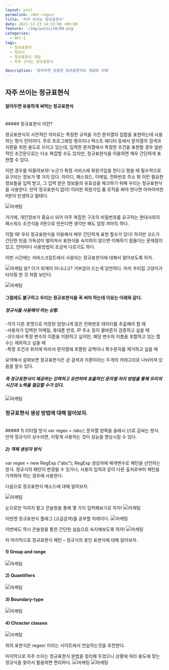 ```yaml
---
layout: post
permalink: /mkt-regex/
title: '자주 쓰이는 정규표현식'
date: 2021-12-23 14:53:00 +09:00
feature: '/img/posts/10/00.png'
categories:
  - mkt-1
tags:
  - 정규표현식
  - 정규식
  - 정규표현식 개념
  - 자주 쓰이는 정규표현식

description: '알아두면 유용한 정규표현식의 개념과 이해'
---
```


## 자주 쓰이는 정규표현식
#### 알아두면 유용하게 써먹는 정규표현식
<br>
##### 정규표현식 이란?

정규표현식의 사전적인 의미로는 특정한 규칙을 가진 문자열의 집합을 표현하는데 사용하는 형식 언어이다.
주로 프로그래밍 랭귀지나 텍스트 에디터 등에서 문자열의 검색과 치환을 위한 용도로 쓰이고 있는데, 입력한 문자열에서 특정한 조건을 표현할 경우 일반적인 조건문으로는 다소 복잡할 수도 있지만, 정규표현식을 이용하면 매우 간단하게 표현할 수 있다.
<br>

이런 경우를 떠올려보자!
누군가 특정 서비스에 회원가입을 한다고 했을 때 필수적으로 요구되는 정보가 몇 가지 있다.
아이디, 패스워드, 이메일, 전화번호 주소 뭐 이런 필요한 정보들을 입력 받고, 그 입력 받은 정보들의 유효성을 체크하기 위해 우리는 정규표현식을 사용한다.
만약 정규표현식 없이! 이러한 회원가입 폼 로직을 짜야 한다면 어마어마한 if문이 탄생하고 말테다.

![마케팅](/img/posts/10/001.gif)
<br>

거기에, 개인정보가 중요시 되어 아주 복잡한 구조의 비밀번호를 요구하는 현대사회의 패스워드 조건식을 if문으로 만든다면 생각만 해도 엄청 까마득 하다.

이럴 때! 우리  정규표현식을 이용해서 매우 간단하게 표현 할수가 있다! 하지만 코드가 간단한 만큼
가독성이 떨어져서 표현식을 숙지하지 않으면 이해하기 힘들다는 문제점이 있고, 언어마다 사용방법이 조금씩 다르기도 하다.

이번 시간에는 자바스크립트에서 사용되는 정규표현식에 대해서 알아보도록 하자.

![마케팅](/img/posts/10/00.png)
응? 이거 외계어 아니냐고? 거부감이 드는게 당연하다.
마치 우리집 고양이가 타이핑 한 것 처럼 보인다.

![마케팅](/img/posts/10/000.gif)

#### 그럼에도 불구하고 우리는 정규표현식을 꼭 써야 하는데 이유는 아래와 같다.

##### 정규식을 사용해야 하는 상황.<br>

-각각 다른 포맷으로 저장된 엄청나게 많은 전화번호 데이터를 추출해야 할 때 <br>
-사용자가 입력한 이메일, 휴대폰 번호, IP 주소 등이 올바른지 검증하고 싶을 때<br>
-코드에서 특정 변수의 이름을 치환하고 싶지만, 해당 변수의 이름을 포함하고 있는 함수는 제외하고 싶을 때<br>
-특정 조건과 위치에 따라서 문자열에 포함된 공백이나 특수문자를 제거하고 싶을 때<br>

요약해서 살펴보면 정규표현식은 곧 검색과 치환이라는 두개의 카테고리로 나뉘어져 있음을 알수 있다.

##### 즉 정규표현식이 제공하는 강력하고 유연하며 효율적인 문자열 처리 방법을 통해 우리의 시간과 노력을 절감할 수가 있다.

![마케팅](/img/posts/10/02.gif)

### 정규표현식 생성 방법에 대해 알아보자.
<br>
##### 1) 리터럴 방식
var regex = /abc/;
문자열 양쪽을 슬래시 (/)로 감싸는 방식.
만약 정규식이 상수라면, 이렇게 사용하는 것이 성능을 향상시킬 수 있다.

##### 2) 객체 생성자 방식
var regex = new RegExp (“abc”);
RegExp 생성자에 매개변수로 패턴을 선언하는 방식.
정규식의 패턴이 변경될 수 있거나, 사용자 입력과 같이 다른 출처로부터 패턴을 가져와야 하는 경우에 사용한다.

다음으로 정규표현식 메소드에 대해 알아보자.

![마케팅](/img/posts/10/03.png)

눈으로만 익히지 말고 콘솔창을 통해 몇 가지 입력해보기로 하자!
![마케팅](/img/posts/10/04.png)

이번엔 정규표현식 플래그 (고급검색)를 공부할 차례이다.
![마케팅](/img/posts/10/05.png)

이번에도 역시 콘솔창을 통한 간단한 실습으로 숙지해보도록 하자!
![마케팅](/img/posts/10/06.png)

자 마지막으로 정규표현식 패턴 – 정규식의 꽃인 표현식에 대해 알아보자.

#### 1)	Group and range
![마케팅](/img/posts/10/07.png)

#### 2)	Quantifiers
![마케팅](/img/posts/10/08.png)

#### 3)	Boundary-type
![마케팅](/img/posts/10/09.png)

#### 4) Chracter classes
![마케팅](/img/posts/10/10.png)

위의 표현식은 regexr 이라는 사이트에서 연습하는것을 추천한다.

마지막으로 자주 쓰이는 정규표현식 문법을 정리해 두었으니 상황에 따라
용도에 맞는 정규식을 찾아서 활용하면 편리하다.
![마케팅](/img/posts/10/11.png)
![마케팅](/img/posts/10/12.png)
